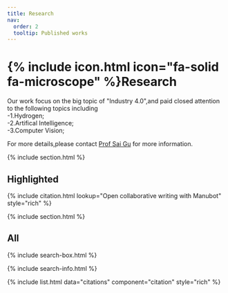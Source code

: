 ```yaml
---
title: Research
nav:
  order: 2
  tooltip: Published works
---
```


# {% include icon.html icon="fa-solid fa-microscope" %}Research

Our work focus on the big topic of "Industry 4.0",and paid closed attention to the following topics including  
-1.Hydrogen;  
-2.Artifical Intelligence;  
-3.Computer Vision;

For more details,please contact [Prof Sai Gu](https://warwick.ac.uk/fac/sci/eng/people/sai_gu/) for more information.

{% include section.html %}

## Highlighted

{% include citation.html lookup="Open collaborative writing with Manubot" style="rich" %}

{% include section.html %}

## All

{% include search-box.html %}

{% include search-info.html %}

{% include list.html data="citations" component="citation" style="rich" %}
